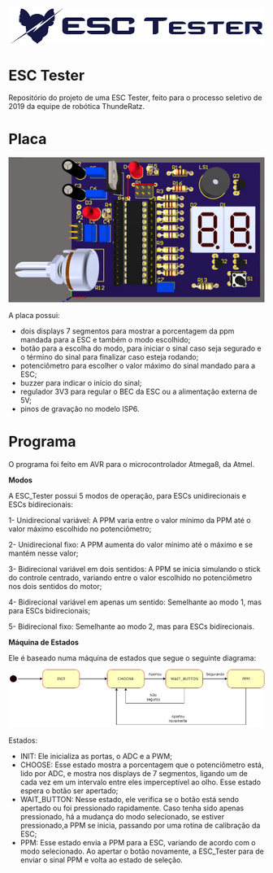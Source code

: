 ![](docs/LogoTR-Vertical_Azul.png)
# ESC Tester

Repositório do projeto de uma ESC Tester, feito para o processo seletivo de 2019 da equipe de robótica ThundeRatz.


# Placa

![](docs/Placa.JPG)


A placa possui:
- dois displays 7 segmentos para mostrar a porcentagem da ppm mandada para a ESC e também o modo escolhido;
- botão para a escolha do modo, para iniciar o sinal caso seja segurado e o término do sinal para finalizar caso esteja rodando;
- potenciômetro para escolher o valor máximo do sinal mandado para a ESC;
- buzzer para indicar o início do sinal;
- regulador 3V3 para regular o BEC da ESC ou a alimentação externa de 5V;
- pinos de gravação no modelo ISP6.

# Programa

O programa foi feito em AVR para o microcontrolador Atmega8, da Atmel.

**Modos**

A ESC_Tester possui 5 modos de operação, para ESCs unidirecionais e ESCs bidirecionais:

1- Unidirecional variável: A PPM varia entre o valor mínimo da PPM até o valor máximo escolhido no potenciômetro;

2- Unidirecional fixo: A PPM aumenta do valor mínimo até o máximo e se mantém nesse valor;

3- Bidirecional variável em dois sentidos: A PPM se inicia simulando o stick do controle centrado, variando entre o valor escolhido no potenciômetro nos dois sentidos do motor;

4- Bidirecional variável em apenas um sentido: Semelhante ao modo 1, mas para ESCs bidirecionais;

5- Bidirecional fixo: Semelhante ao modo 2, mas para ESCs bidirecionais.

**Máquina de Estados**

Ele é baseado numa máquina de estados que segue o seguinte diagrama:

![](docs/ESC_Tester-diagrama.jpg)

Estados:
- INIT: Ele inicializa as portas, o ADC e a PWM;
- CHOOSE: Esse estado mostra a porcentagem que o potenciômetro está, lido por ADC, e mostra nos displays de 7 segmentos, ligando um de cada vez em um intervalo entre eles imperceptível ao olho. Esse estado espera o botão ser apertado;
- WAIT_BUTTON: Nesse estado, ele verifica se o botão está sendo apertado ou foi pressionado rapidamente. Caso tenha sido apenas pressionado, há a mudança do modo selecionado, se estiver pressionado,a PPM se inicia, passando por uma rotina de calibração da ESC;
- PPM: Esse estado envia a PPM para a ESC, variando de acordo com o modo selecionado. Ao apertar o botão novamente, a ESC_Tester para de enviar o sinal PPM e volta ao estado de seleção.
